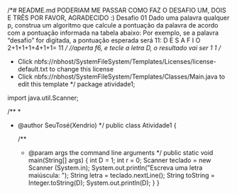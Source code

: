 /*# README.md
PODERIAM ME PASSAR COMO FAZ O DESAFIO UM, DOIS E TRÊS POR FAVOR, AGRADECIDO :)
Desafio 01
Dado uma palavra qualquer p, construa um algoritmo que calcule a pontuação da palavra de acordo com a pontuação informada na tabela abaixo:
Por exemplo, se a palavra “desafio” for digitada, a pontuação esperada será 11:
D E S A F I O
2+1+1+1+4+1+1= 11
*/
//aperta f6, e tecle a letra D, o resultado vai ser 1 1
 /*
 * Click nbfs://nbhost/SystemFileSystem/Templates/Licenses/license-default.txt to change this license
 * Click nbfs://nbhost/SystemFileSystem/Templates/Classes/Main.java to edit this template
 */
package atividade1;

import java.util.Scanner;

/**
 *
 * @author SeuTosé(Xendrio)
 */
public class Atividade1 {

    /**
     * @param args the command line arguments
     */
    public static void main(String[] args) {
        int D = 1;
        int r = 0;
        Scanner teclado = new Scanner (System.in);
        System.out.println("Escreva uma letra maiúscula: ");
        String letra = teclado.nextLine();
        String toString = Integer.toString(D);
        System.out.println(D);
    }
}
